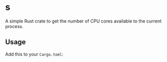 # s

A simple Rust crate to get the number of CPU cores available to the current process.

## Usage

Add this to your `Cargo.toml`:

